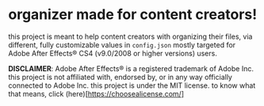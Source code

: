 # organizer made for content creators!

this project is meant to help content creators with organizing their files, via different, fully customizable values in ``config.json``
mostly targeted for Adobe After Effects® CS4 (v9.0/2008 or higher versions) users.

**DISCLAIMER**: Adobe After Effects® is a registered trademark of Adobe Inc. this project is not affiliated with, endorsed by, or in any way officially connected to Adobe Inc.
this project is under the MIT license. to know what that means, click (here)[https://choosealicense.com/]
